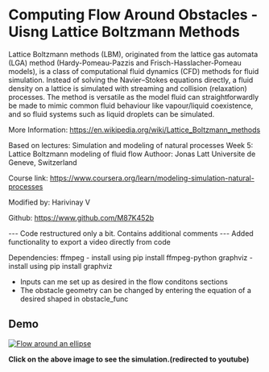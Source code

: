 # Computing Flow Around Obstacles - Uisng Lattice Boltzmann Methods

Lattice Boltzmann methods (LBM), originated from the lattice gas 
automata (LGA) method (Hardy-Pomeau-Pazzis and Frisch-Hasslacher-Pomeau 
models), is a class of computational fluid dynamics (CFD) methods for
fluid simulation. Instead of solving the Navier–Stokes equations directly,
a fluid density on a lattice is simulated with streaming and collision 
(relaxation) processes. The method is versatile as the model fluid 
can straightforwardly be made to mimic common fluid behaviour like 
vapour/liquid coexistence, and so fluid systems such as liquid droplets 
can be simulated. 

More Information: https://en.wikipedia.org/wiki/Lattice_Boltzmann_methods

Based on lectures: 
Simulation and modeling of natural processes
Week 5: Lattice Boltzmann modeling of fluid flow
Authoor: Jonas Latt
Universite de Geneve, Switzerland

Course link: 
https://www.coursera.org/learn/modeling-simulation-natural-processes

Modified by: Harivinay V

Github: https://www.github.com/M87K452b

--- Code restructured only a bit. Contains additional comments
--- Added functionality to export a video directly from code

Dependencies: 
    ffmpeg - install using pip install ffmpeg-python
    graphviz - install using pip install graphviz

*  Inputs can me set up as desired in the flow conditons sections
*  The obstacle geometry can be changed by entering the equation of a desired shaped in obstacle_func

## Demo
[![Flow around an ellipse](https://img.youtube.com/vi/HxTHIJGJsYY/0.jpg)](https://youtu.be/HxTHIJGJsYY)

**Click on the above image to see the simulation.(redirected to youtube)**

